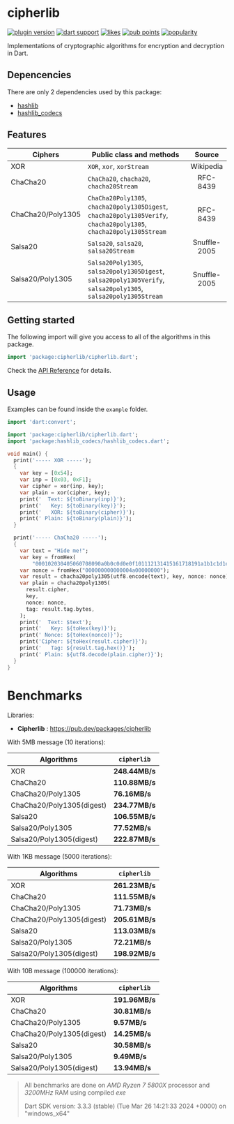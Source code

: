 # cipherlib

[![plugin version](https://img.shields.io/pub/v/cipherlib?label=pub)](https://pub.dev/packages/cipherlib)
[![dart support](https://img.shields.io/badge/dart-%3e%3d%202.14.0-39f?logo=dart)](https://dart.dev/guides/whats-new#september-8-2021-214-release)
[![likes](https://img.shields.io/pub/likes/cipherlib?logo=dart)](https://pub.dev/packages/cipherlib/score)
[![pub points](https://img.shields.io/pub/points/cipherlib?logo=dart&color=teal)](https://pub.dev/packages/cipherlib/score)
[![popularity](https://img.shields.io/pub/popularity/cipherlib?logo=dart)](https://pub.dev/packages/cipherlib/score)

Implementations of cryptographic algorithms for encryption and decryption in Dart.

## Depencencies

There are only 2 dependencies used by this package:

- [hashlib](https://pub.dev/packages/hashlib)
- [hashlib_codecs](https://pub.dev/packages/hashlib_codecs)

## Features

| Ciphers           | Public class and methods                                                                                             |    Source    |
| ----------------- | -------------------------------------------------------------------------------------------------------------------- | :----------: |
| XOR               | `XOR`, `xor`, `xorStream`                                                                                            |  Wikipedia   |
| ChaCha20          | `ChaCha20`, `chacha20`, `chacha20Stream`                                                                             |   RFC-8439   |
| ChaCha20/Poly1305 | `ChaCha20Poly1305`, `chacha20poly1305Digest`, `chacha20poly1305Verify`, `chacha20poly1305`, `chacha20poly1305Stream` |   RFC-8439   |
| Salsa20           | `Salsa20`, `salsa20`, `salsa20Stream`                                                                                | Snuffle-2005 |
| Salsa20/Poly1305  | `Salsa20Poly1305`, `salsa20poly1305Digest`, `salsa20poly1305Verify`, `salsa20poly1305`, `salsa20poly1305Stream`      | Snuffle-2005 |

## Getting started

The following import will give you access to all of the algorithms in this package.

```dart
import 'package:cipherlib/cipherlib.dart';
```

Check the [API Reference](https://pub.dev/documentation/cipherlib/latest/cipherlib/cipherlib-library.html) for details.

## Usage

Examples can be found inside the `example` folder.

```dart
import 'dart:convert';

import 'package:cipherlib/cipherlib.dart';
import 'package:hashlib_codecs/hashlib_codecs.dart';

void main() {
  print('----- XOR -----');
  {
    var key = [0x54];
    var inp = [0x03, 0xF1];
    var cipher = xor(inp, key);
    var plain = xor(cipher, key);
    print('  Text: ${toBinary(inp)}');
    print('   Key: ${toBinary(key)}');
    print('   XOR: ${toBinary(cipher)}');
    print(' Plain: ${toBinary(plain)}');
  }

  print('----- ChaCha20 -----');
  {
    var text = "Hide me!";
    var key = fromHex(
        "000102030405060708090a0b0c0d0e0f101112131415161718191a1b1c1d1e1f");
    var nonce = fromHex("000000000000004a00000000");
    var result = chacha20poly1305(utf8.encode(text), key, nonce: nonce);
    var plain = chacha20poly1305(
      result.cipher,
      key,
      nonce: nonce,
      tag: result.tag.bytes,
    );
    print('  Text: $text');
    print('   Key: ${toHex(key)}');
    print(' Nonce: ${toHex(nonce)}');
    print('Cipher: ${toHex(result.cipher)}');
    print('   Tag: ${result.tag.hex()}');
    print(' Plain: ${utf8.decode(plain.cipher)}');
  }
}
```

# Benchmarks

Libraries:

- **Cipherlib** : https://pub.dev/packages/cipherlib

With 5MB message (10 iterations):

| Algorithms                | `cipherlib`    |
| ------------------------- | -------------- |
| XOR                       | **248.44MB/s** |
| ChaCha20                  | **110.88MB/s** |
| ChaCha20/Poly1305         | **76.16MB/s**  |
| ChaCha20/Poly1305(digest) | **234.77MB/s** |
| Salsa20                   | **106.55MB/s** |
| Salsa20/Poly1305          | **77.52MB/s**  |
| Salsa20/Poly1305(digest)  | **222.87MB/s** |

With 1KB message (5000 iterations):

| Algorithms                | `cipherlib`    |
| ------------------------- | -------------- |
| XOR                       | **261.23MB/s** |
| ChaCha20                  | **111.55MB/s** |
| ChaCha20/Poly1305         | **71.73MB/s**  |
| ChaCha20/Poly1305(digest) | **205.61MB/s** |
| Salsa20                   | **113.03MB/s** |
| Salsa20/Poly1305          | **72.21MB/s**  |
| Salsa20/Poly1305(digest)  | **198.92MB/s** |

With 10B message (100000 iterations):

| Algorithms                | `cipherlib`    |
| ------------------------- | -------------- |
| XOR                       | **191.96MB/s** |
| ChaCha20                  | **30.81MB/s**  |
| ChaCha20/Poly1305         | **9.57MB/s**   |
| ChaCha20/Poly1305(digest) | **14.25MB/s**  |
| Salsa20                   | **30.58MB/s**  |
| Salsa20/Poly1305          | **9.49MB/s**   |
| Salsa20/Poly1305(digest)  | **13.94MB/s**  |

> All benchmarks are done on _AMD Ryzen 7 5800X_ processor and _3200MHz_ RAM using compiled _exe_
>
> Dart SDK version: 3.3.3 (stable) (Tue Mar 26 14:21:33 2024 +0000) on "windows_x64"
